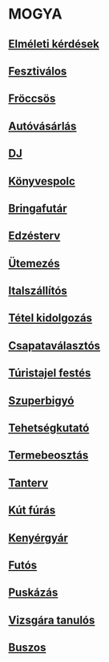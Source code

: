 # MOGYA

## [**Elméleti kérdések**](https://github.com/bricsi0000000000000/mogya/tree/master/elmeletikerdesek)

## [Fesztiválos](https://github.com/bricsi0000000000000/mogya/tree/master/fesztivalok)

## [Fröccsös](https://github.com/bricsi0000000000000/mogya/tree/master/froccsos)

## [Autóvásárlás](https://github.com/bricsi0000000000000/mogya/tree/master/autovasarlas)

## [DJ](https://github.com/bricsi0000000000000/mogya/tree/master/dj)

## [Könyvespolc](https://github.com/bricsi0000000000000/mogya/tree/master/konyvespolc)

## [Bringafutár](https://github.com/bricsi0000000000000/mogya/tree/master/bringafutar)

## [Edzésterv](https://github.com/bricsi0000000000000/mogya/tree/master/edzesterv)

## [Ütemezés](https://github.com/bricsi0000000000000/mogya/tree/master/utemezes)

## [Italszállítós](https://github.com/bricsi0000000000000/mogya/tree/master/italszallitos)

## [Tétel kidolgozás](https://github.com/bricsi0000000000000/mogya/tree/master/tetelkidolgozas)

## [Csapataválasztós](https://github.com/bricsi0000000000000/mogya/tree/master/csapatvalasztos)

## [Túristajel festés](https://github.com/bricsi0000000000000/mogya/tree/master/turistajelfestes)

## [Szuperbigyó](https://github.com/bricsi0000000000000/mogya/tree/master/szuperbigyo)

## [Tehetségkutató](https://github.com/bricsi0000000000000/mogya/tree/master/tehetsegkutato)

## [Termebeosztás](https://github.com/bricsi0000000000000/mogya/tree/master/terembeosztas)

## [Tanterv](https://github.com/bricsi0000000000000/mogya/tree/master/tanterv)

## [Kút fúrás](https://github.com/bricsi0000000000000/mogya/tree/master/kutfuras)

## [Kenyérgyár](https://github.com/bricsi0000000000000/mogya/tree/master/kenyergyar)

## [Futós](https://github.com/bricsi0000000000000/mogya/tree/master/futos)

## [Puskázás](https://github.com/bricsi0000000000000/mogya/tree/master/puskazas)

## [Vizsgára tanulós](https://github.com/bricsi0000000000000/mogya/tree/master/vizsgaratanulos)

## [Buszos](https://github.com/bricsi0000000000000/mogya/tree/master/busz)
